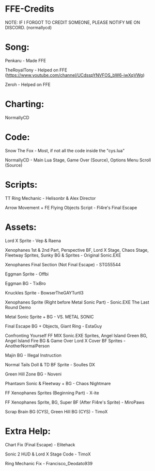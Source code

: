 # FFE-Credits

NOTE: IF I FORGOT TO CREDIT SOMEONE, PLEASE NOTIFY ME ON DISCORD. (normallycd)

# Song:
Penkaru - Made FFE

TheRoyalTony -  Helped on FFE (https://www.youtube.com/channel/UCdsspYNVFOS_bW6-iwXqVWg)

Zeroh - Helped on FFE

# Charting:
NormallyCD

# Code:
Snow The Fox - Most, if not all the code inside the "cys.lua"

NormallyCD - Main Lua Stage, Game Over (Source), Options Menu Scroll (Source)

# Scripts:
TT Ring Mechanic - Helisonbr & Alex Director

Arrow Movement + FE Flying Objects Script - Fl4re's Final Escape

# Assets:

Lord X Sprite - Vep & Raena

Xenophanes 1st & 2nd Part, Perspective BF, Lord X Stage, Chaos Stage, Fleetway Sprites, Sunky BG & Sprites - Original Sonic.EXE

Xenophanes Final Section (Not Final Escape) - STG55544

Eggman Sprite - Offbi

Eggman BG - TixBro

Knuckles Sprite - BowserTheGAYTurtl3

Xenophanes Sprite (Right before Metal Sonic Part) - Sonic.EXE The Last Round Demo

Metal Sonic Sprite + BG - VS. METAL SONIC

Final Escape BG + Objects, Giant Ring - EstaGuy

Confronting Yourself FF MIX Sonic.EXE Sprites, Angel Island Green BG, Angel Island Fire BG & Game Over Lord X Cover BF Sprites - AnotherNormalPerson 

Majin BG - Illegal Instruction

Normal Tails Doll & TD BF Sprite - Soulles DX

Green Hill Zone BG - Noveni

Phantasm Sonic & Fleetway + BG - Chaos Nightmare

FF Xenophanes Sprites (Beginning Part) - X-ite

FF Xenophanes Sprite, BG, Super BF (After Fl4re's Sprite) - MiroPaws

Scrap Brain BG (CYS), Green Hill BG (CYS) - TimoX


# Extra Help:

Chart Fix (Final Escape) - Elitehack

Sonic 2 HUD & Lord X Stage Code - TimoX

Ring Mechanic Fix - Francisco_Deodato939
